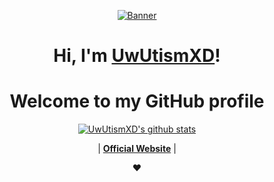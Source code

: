 <p align="center">
  <a href="https://uwutismxd.cloud/"><img src="https://uwutismxd.cloud/image/zerotwo.gif" alt="Banner"></a>
</p>

<h1 align="center">Hi, I'm <a href="https://www.edisonlee55.com">UwUtismXD</a>!</h1>
<h1 align="center">Welcome to my GitHub profile</h1>

<p align="center">
  <a href="https://github.com/uwutismxd"><img src="https://github-readme-stats.vercel.app/api?username=uwutismxd&hide_border=true&show_icons=true" alt="UwUtismXD's github stats"></a>
</p>

<p align="center">
  | <strong><a href="https://uwutismxd.cloud">Official Website</a></strong> |

</p>

<p align="center">❤</p>
